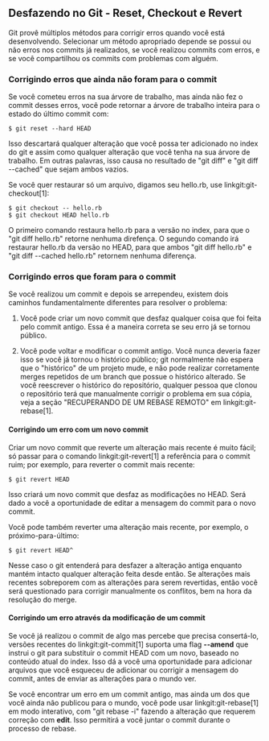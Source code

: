﻿## Desfazendo no Git - Reset, Checkout e Revert ##

Git provê múltiplos métodos para corrigir erros quando você está desenvolvendo.
Selecionar um método apropriado depende se possui ou não erros nos
commits já realizados, se você realizou commits com erros, e se você compartilhou
os commits com problemas com alguém.

### Corrigindo erros que ainda não foram para o commit ###

Se você cometeu erros na sua árvore de trabalho, mas ainda não fez o commit
desses erros, você pode retornar a árvore de trabalho inteira para o estado do
último commit com:

    $ git reset --hard HEAD

Isso descartará qualquer alteração que você possa ter adicionado no index do
git e assim como qualquer alteração que você tenha na sua árvore de trabalho.
Em outras palavras, isso causa no resultado de "git diff" e "git diff
--cached" que sejam ambos vazios.

Se você quer restaurar só um arquivo, digamos seu hello.rb, use
linkgit:git-checkout[1]:

    $ git checkout -- hello.rb
    $ git checkout HEAD hello.rb

O primeiro comando restaura hello.rb para a versão no index, para que
o "git diff hello.rb" retorne nenhuma direfença. O segundo comando
irá restaurar hello.rb da versão no HEAD, para que ambos
"git diff hello.rb" e "git diff --cached hello.rb" retornem nenhuma diferença.


### Corrigindo erros que foram para o commit ###

Se você realizou um commit e depois se arrependeu, existem dois caminhos
fundamentalmente diferentes para resolver o problema:

1. Você pode criar um novo commit que desfaz qualquer coisa que foi
    feita pelo commit antigo. Essa é a maneira correta se seu erro
    já se tornou público.

2. Você pode voltar e modificar o commit antigo. Você nunca deveria fazer
    isso se você já tornou o histórico público; git normalmente não espera
    que o "histórico" de um projeto mude, e não pode realizar corretamente
    merges repetidos de um branch que possue o histórico alterado. Se
    você reescrever o histórico do repositório, qualquer pessoa que clonou
    o repositório terá que manualmente corrigir o problema em sua cópia,
    veja a seção "RECUPERANDO DE UM REBASE REMOTO" em linkgit:git-rebase[1].


#### Corrigindo um erro com um novo commit ####

Criar um novo commit que reverte um alteração mais recente é muito fácil;
só passar para o comando linkgit:git-revert[1] a referência para o commit ruim;
por exemplo, para reverter o commit mais recente:

    $ git revert HEAD

Isso criará um novo commit que desfaz as modificações no HEAD. Será dado a
você a oportunidade de editar a mensagem do commit para o novo commit.

Você pode também reverter uma alteração mais recente, por exemplo, o
próximo-para-último:

    $ git revert HEAD^

Nesse caso o git entenderá para desfazer a alteração antiga enquanto mantém
intacto qualquer alteração feita desde então. Se alterações mais recentes
sobreporem com as alterações para serem revertidas, então você será questionado
para corrigir manualmente os conflitos, bem na hora da resolução do merge.

#### Corrigindo um erro através da modificação de um commit ####

Se você já realizou o commit de algo mas percebe que precisa consertá-lo,
versões recentes do linkgit:git-commit[1] suporta uma flag **--amend** que instrui
o git para substituir o commit HEAD com um novo, baseado no conteúdo atual do
index. Isso dá a você uma oportunidade para adicionar arquivos que você
esqueceu de adicionar ou corrigir a mensagem do commit, antes de enviar as
alterações para o mundo ver.

Se você encontrar um erro em um commit antigo, mas ainda um dos que você ainda
não publicou para o mundo, você pode usar linkgit:git-rebase[1] em modo
interativo, com "git rebase -i" fazendo a alteração que requerem correção com
**edit**. Isso permitirá a você juntar o commit durante o processo de rebase.
